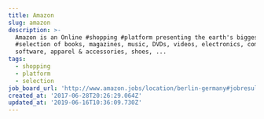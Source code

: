 ```yaml
---
title: Amazon
slug: amazon
description: >-
  Amazon is an Online #shopping #platform presenting the earth's biggest
  #selection of books, magazines, music, DVDs, videos, electronics, computers,
  software, apparel & accessories, shoes, ...
tags:
  - shopping
  - platform
  - selection
job_board_url: 'http://www.amazon.jobs/location/berlin-germany#jobresults'
created_at: '2017-06-28T20:26:29.064Z'
updated_at: '2019-06-16T10:36:09.730Z'
---
```


